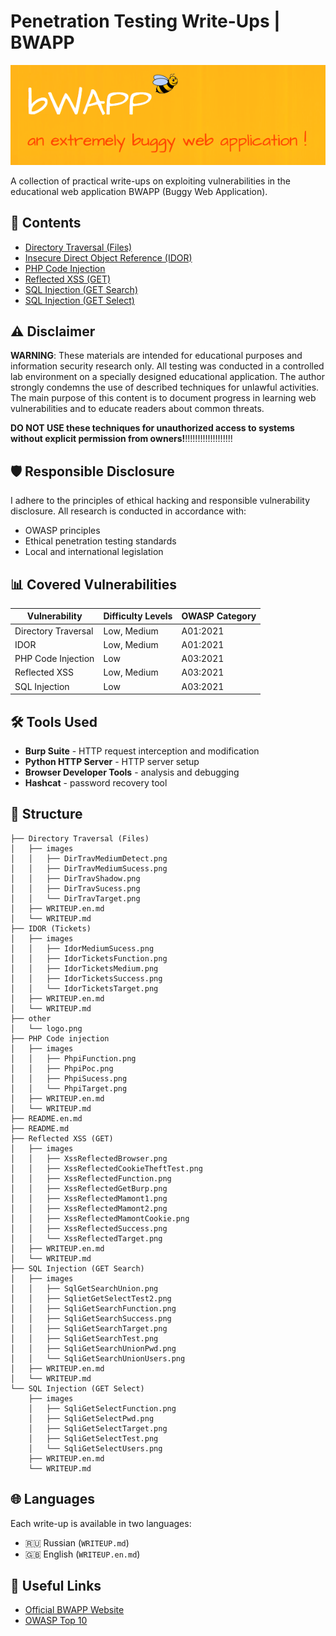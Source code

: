 # Penetration Testing Write-Ups | BWAPP

![BWAPP Logo](other/logo.png)

A collection of practical write-ups on exploiting vulnerabilities in the educational web application BWAPP (Buggy Web Application).

## 📁 Contents

- [Directory Traversal (Files)](BWAPP/Directory%20Traversal%20%28Files%29/WRITEUP.md)
- [Insecure Direct Object Reference (IDOR)](BWAPP/IDOR%20%28Tickets%29/WRITEUP.md)
- [PHP Code Injection](BWAPP/PHP%20Code%20injection/WRITEUP.md)
- [Reflected XSS (GET)](BWAPP/Reflected%20XSS%20%28GET%29/WRITEUP.md)
- [SQL Injection (GET Search)](BWAPP/SQL%20Injection%20%28GET%20Search%29/WRITEUP.md)
- [SQL Injection (GET Select)](BWAPP/SQL%20Injection%20%28GET%20Select%29/WRITEUP.md)

## ⚠️ Disclaimer

**WARNING**: These materials are intended for educational purposes and information security research only. All testing was conducted in a controlled lab environment on a specially designed educational application. The author strongly condemns the use of described techniques for unlawful activities. The main purpose of this content is to document progress in learning web vulnerabilities and to educate readers about common threats.

**DO NOT USE these techniques for unauthorized access to systems without explicit permission from owners!**!!!!!!!!!!!!!!!!!!!

## 🛡️ Responsible Disclosure

I adhere to the principles of ethical hacking and responsible vulnerability disclosure. All research is conducted in accordance with:

- OWASP principles
- Ethical penetration testing standards  
- Local and international legislation

## 📊 Covered Vulnerabilities

| Vulnerability | Difficulty Levels | OWASP Category |
|---------------|-------------------|----------------|
| Directory Traversal | Low, Medium | A01:2021 |
| IDOR | Low, Medium | A01:2021 |
| PHP Code Injection | Low | A03:2021 |
| Reflected XSS | Low, Medium | A03:2021 |
| SQL Injection | Low | A03:2021 |

## 🛠️ Tools Used

- **Burp Suite** - HTTP request interception and modification
- **Python HTTP Server** - HTTP server setup
- **Browser Developer Tools** - analysis and debugging
- **Hashcat** - password recovery tool

## 📝 Structure

```
├── Directory Traversal (Files)
│   ├── images
│   │   ├── DirTravMediumDetect.png
│   │   ├── DirTravMediumSucess.png
│   │   ├── DirTravShadow.png
│   │   ├── DirTravSucess.png
│   │   └── DirTravTarget.png
│   ├── WRITEUP.en.md
│   └── WRITEUP.md
├── IDOR (Tickets)
│   ├── images
│   │   ├── IdorMediumSucess.png
│   │   ├── IdorTicketsFunction.png
│   │   ├── IdorTicketsMedium.png
│   │   ├── IdorTicketsSuccess.png
│   │   └── IdorTicketsTarget.png
│   ├── WRITEUP.en.md
│   └── WRITEUP.md
├── other
│   └── logo.png
├── PHP Code injection
│   ├── images
│   │   ├── PhpiFunction.png
│   │   ├── PhpiPoc.png
│   │   ├── PhpiSucess.png
│   │   └── PhpiTarget.png
│   ├── WRITEUP.en.md
│   └── WRITEUP.md
├── README.en.md
├── README.md
├── Reflected XSS (GET)
│   ├── images
│   │   ├── XssReflectedBrowser.png
│   │   ├── XssReflectedCookieTheftTest.png
│   │   ├── XssReflectedFunction.png
│   │   ├── XssReflectedGetBurp.png
│   │   ├── XssReflectedMamont1.png
│   │   ├── XssReflectedMamont2.png
│   │   ├── XssReflectedMamontCookie.png
│   │   ├── XssReflectedSuccess.png
│   │   └── XssReflectedTarget.png
│   ├── WRITEUP.en.md
│   └── WRITEUP.md
├── SQL Injection (GET Search)
│   ├── images
│   │   ├── SqlGetSearchUnion.png
│   │   ├── SqlietGetSelectTest2.png
│   │   ├── SqliGetSearchFunction.png
│   │   ├── SqliGetSearchSuccess.png
│   │   ├── SqliGetSearchTarget.png
│   │   ├── SqliGetSearchTest.png
│   │   ├── SqliGetSearchUnionPwd.png
│   │   └── SqliGetSearchUnionUsers.png
│   ├── WRITEUP.en.md
│   └── WRITEUP.md
└── SQL Injection (GET Select)
    ├── images
    │   ├── SqliGetSelectFunction.png
    │   ├── SqliGetSelectPwd.png
    │   ├── SqliGetSelectTarget.png
    │   ├── SqliGetSelectTest.png
    │   └── SqliGetSelectUsers.png
    ├── WRITEUP.en.md
    └── WRITEUP.md
```


## 🌐 Languages

Each write-up is available in two languages:
- 🇷🇺 Russian (`WRITEUP.md`)
- 🇬🇧 English (`WRITEUP.en.md`)

## 🔗 Useful Links

- [Official BWAPP Website](http://www.itsecgames.com/)
- [OWASP Top 10](https://owasp.org/www-project-top-ten/)